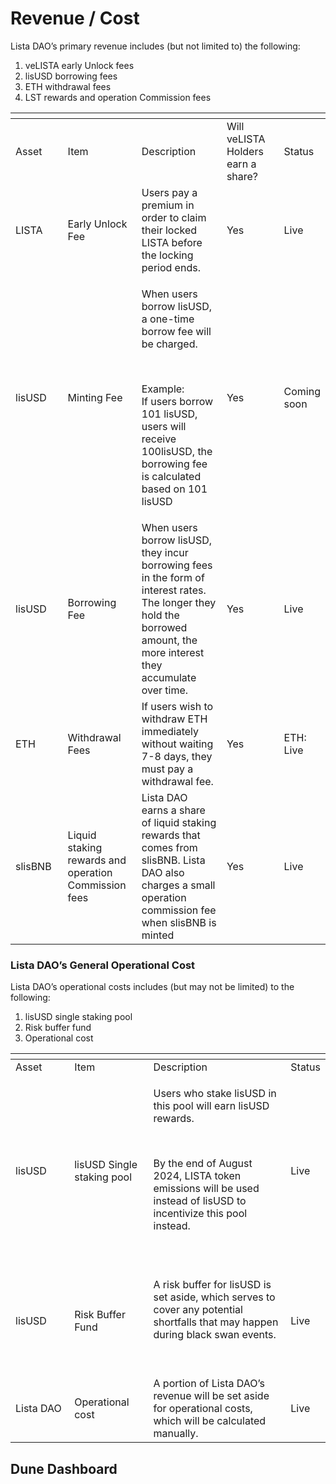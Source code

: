 # Revenue / Cost

Lista DAO’s primary revenue includes (but not limited to) the following:

1. veLISTA early Unlock fees
2. lisUSD borrowing fees
3. ETH withdrawal fees
4. LST rewards and operation Commission fees

<table data-header-hidden><thead><tr><th width="113"></th><th width="144"></th><th width="252"></th><th width="140"></th><th></th></tr></thead><tbody><tr><td>Asset</td><td>Item</td><td>Description</td><td>Will veLISTA Holders earn a share?</td><td>Status</td></tr><tr><td>LISTA</td><td>Early Unlock Fee</td><td>Users pay a premium in order to claim their locked LISTA before the locking period ends.</td><td>Yes</td><td>Live</td></tr><tr><td>lisUSD</td><td>Minting Fee</td><td><p>When users borrow lisUSD, a one-time borrow fee will be charged.</p><p><br></p><p>Example:<br>If users borrow 101 lisUSD, users will receive 100lisUSD, the borrowing fee is calculated based on 101 lisUSD</p></td><td>Yes</td><td>Coming soon</td></tr><tr><td>lisUSD</td><td>Borrowing Fee</td><td>When users borrow lisUSD, they incur borrowing fees in the form of interest rates. The longer they hold the borrowed amount, the more interest they accumulate over time.</td><td>Yes</td><td>Live</td></tr><tr><td>ETH</td><td>Withdrawal Fees</td><td>If users wish to withdraw ETH immediately without waiting 7-8 days, they must pay a withdrawal fee.</td><td>Yes</td><td>ETH: Live</td></tr><tr><td>slisBNB</td><td>Liquid staking rewards and operation Commission fees</td><td>Lista DAO earns a share of liquid staking rewards that comes from slisBNB. Lista DAO also charges a small operation commission fee when slisBNB is minted</td><td>Yes</td><td>Live</td></tr></tbody></table>

### Lista DAO’s General Operational Cost

Lista DAO’s operational costs includes (but may not be limited) to the following:

1. lisUSD single staking pool
2. Risk buffer fund
3. Operational cost

<table data-header-hidden><thead><tr><th width="126"></th><th width="149"></th><th width="402"></th><th></th></tr></thead><tbody><tr><td>Asset</td><td>Item</td><td>Description</td><td>Status</td></tr><tr><td>lisUSD</td><td>lisUSD Single staking pool</td><td><p>Users who stake lisUSD in this pool will earn lisUSD rewards. </p><p><br></p><p>By the end of August 2024, LISTA token emissions will be used instead of lisUSD to incentivize this pool instead.</p><p><br></p></td><td>Live</td></tr><tr><td>lisUSD</td><td>Risk Buffer Fund</td><td><p>A risk buffer for lisUSD is set aside, which serves to cover any potential shortfalls that may happen during black swan events. </p><p><br></p></td><td>Live</td></tr><tr><td>Lista DAO</td><td>Operational cost</td><td>A portion of Lista DAO’s revenue will be set aside for operational costs, which will be calculated manually. </td><td>Live</td></tr></tbody></table>

## Dune Dashboard <a href="#dune-dashboard" id="dune-dashboard"></a>
